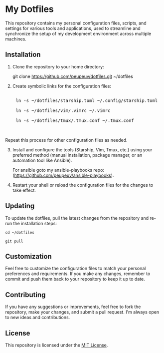 # My Dotfiles

This repository contains my personal configuration files, scripts, and settings for various tools and applications, used to streamline and synchronize the setup of my development environment across multiple machines.

## Installation

1. Clone the repository to your home directory:

    git clone https://github.com/peupeuv/dotfiles.git ~/dotfiles

2. Create symbolic links for the configuration files:

 <pre>
 
    ln -s ~/dotfiles/starship.toml ~/.config/starship.toml

    ln -s ~/dotfiles/vim/.vimrc ~/.vimrc

    ln -s ~/dotfiles/tmux/.tmux.conf ~/.tmux.conf
 
 </pre>
 
  Repeat this process for other configuration files as needed.

3. Install and configure the tools (Starship, Vim, Tmux, etc.) using your preferred method (manual installation, package manager, or an automation tool like Ansible).
    
    For ansible goto my ansible-playbooks repo:  (https://github.com/peupeuv/ansible-playbooks).

5. Restart your shell or reload the configuration files for the changes to take effect.

## Updating

To update the dotfiles, pull the latest changes from the repository and re-run the installation steps:

    cd ~/dotfiles

    git pull

## Customization

Feel free to customize the configuration files to match your personal preferences and requirements. If you make any changes, remember to commit and push them back to your repository to keep it up to date.

## Contributing

If you have any suggestions or improvements, feel free to fork the repository, make your changes, and submit a pull request. I'm always open to new ideas and contributions.

## License

This repository is licensed under the [MIT License](LICENSE).
